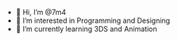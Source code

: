 - 👋 Hi, I’m @7m4
- 👀 I’m interested in Programming and Designing
- 🌱 I’m currently learning 3DS and Animation


